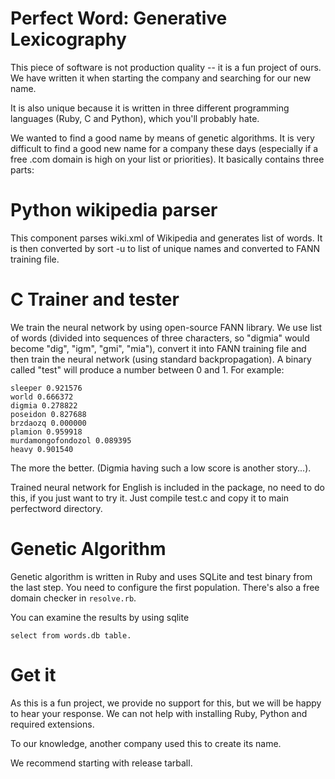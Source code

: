 Perfect Word: Generative Lexicography
=====================================

This piece of software is not production quality -- it is a fun project of ours. We have written it when starting the company and searching for our new name.

It is also unique because it is written in three different programming languages (Ruby, C and Python), which you'll probably hate.

We wanted to find a good name by means of genetic algorithms. It is very difficult to find a good new name for a company these days (especially if a free .com domain is high on your list or priorities). It basically contains three parts: 

Python wikipedia parser
=======================
 

This component parses wiki.xml of Wikipedia and generates list of words. It is then converted by sort -u to list of unique names and converted to FANN training file.

 

C Trainer and tester
====================
 
We train the neural network by using open-source FANN library. We use list of words (divided into sequences of three characters, so "digmia" would become "dig", "igm", "gmi", "mia"), convert it into FANN training file and then train the neural network (using standard backpropagation). A binary called "test" will produce a number between 0 and 1. For example:

    sleeper 0.921576
    world 0.666372
    digmia 0.278822
    poseidon 0.827688
    brzdaozq 0.000000
    plamion 0.959918
    murdamongofondozol 0.089395
    heavy 0.901540


The more the better. (Digmia having such a low score is another story...).

Trained neural network for English is included in the package, no need to do this, if you just want to try it. Just compile test.c and copy it to main perfectword directory.


Genetic Algorithm
=================

Genetic algorithm is written in Ruby and uses SQLite and test binary from the last step. You need to configure the first population. There's also a free domain checker in ```resolve.rb```. 

You can examine the results by using sqlite

    select from words.db table.

Get it
======

As this is a fun project, we provide no support for this, but we will be happy to hear your response. We can not help with installing Ruby, Python and required extensions.

To our knowledge, another company used this to create its name.

We recommend starting with release tarball.